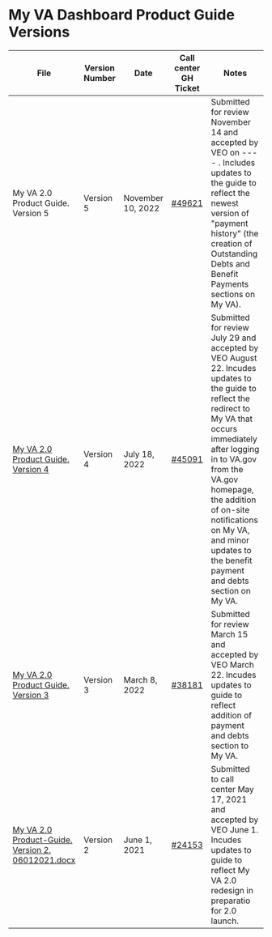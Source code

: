 
# My VA Dashboard Product Guide Versions

|File|Version Number|Date| Call center GH Ticket | Notes |
|----------|--------|---------|-------------|--------|
|My VA 2.0 Product Guide. Version 5 | Version 5 | November 10, 2022 |[#49621](https://github.com/department-of-veterans-affairs/va.gov-team/issues/49621)|Submitted for review November 14 and accepted by VEO on ---- . Includes updates to the guide to reflect the newest version of "payment history" (the creation of Outstanding Debts and Benefit Payments sections on My VA).|
| [My VA 2.0 Product Guide. Version 4](https://github.com/department-of-veterans-affairs/va.gov-team/files/9397397/My.VA.2.0.Product.Guide.Version.4.docx)|Version 4| July 18, 2022 | [#45091](https://github.com/department-of-veterans-affairs/va.gov-team/issues/45091) | Submitted for review July 29 and accepted by VEO August 22. Incudes updates to the guide to reflect the redirect to My VA that occurs immediately after logging in to VA.gov from the VA.gov homepage, the addition of on-site notifications on My VA, and minor updates to the benefit payment and debts section on My VA. |
|[My VA 2.0 Product Guide. Version 3](https://github.com/department-of-veterans-affairs/va.gov-team/blob/master/products/identity-personalization/my-va/payment-history/product/MyVA_ProductGuide_V3_030822%20(1).docx)|Version 3| March 8, 2022 | [#38181](https://github.com/department-of-veterans-affairs/va.gov-team/issues/38181) | Submitted for review March 15 and accepted by VEO March 22. Incudes updates to guide to reflect addition of payment and debts section to My VA. |
|[My VA 2.0 Product-Guide. Version 2. 06012021.docx](https://github.com/department-of-veterans-affairs/va.gov-team/files/7565874/My.VA.2.0.Product-Guide.Version.2.06012021.docx)|Version 2| June 1, 2021 | [#24153](https://github.com/department-of-veterans-affairs/va.gov-team/issues/24153) | Submitted to call center May 17, 2021 and accepted by VEO June 1. Incudes updates to guide to reflect My VA 2.0 redesign in preparatio for 2.0 launch. |
